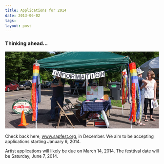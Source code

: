 ```yaml
---
title: Applications for 2014
date: 2013-06-02
tags:
layout: post
---
```


### Thinking ahead...

![information](/images/kcp-08520.jpg "Luther Information Booth")

Check back here, www.sapfest.org, in December. 
We aim to be accepting applications starting January 6, 2014. 

Artist applications will likely be due on March 14, 2014. 
The festtival date will be Saturday, June 7, 2014.

